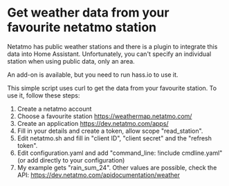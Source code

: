 # Get weather data from your favourite netatmo station

Netatmo has public weather stations and there is a plugin to integrate this data into Home Assistant. Unfortunately, you can't specify an individual station when using public data, only an area.

An add-on is available, but you need to run hass.io to use it.

This simple script uses curl to get the data from your favourite station. To use it, follow these steps:

1) Create a netatmo account
2) Choose a favourite station https://weathermap.netatmo.com/
3) Create an application https://dev.netatmo.com/apps/
4) Fill in your details and create a token, allow scope "read_station".
5) Edit netatmo.sh and fill in "client ID", "client secret" and the "refresh token".
6) Edit configuration.yaml and add "command_line: !include cmdline.yaml" (or add directly to your configuration)
7) My example gets "rain_sum_24". Other values are possible, check the API: https://dev.netatmo.com/apidocumentation/weather
